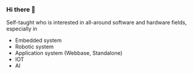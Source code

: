 ### Hi there 👋

Self-taught who is interested in all-around software and hardware fields, especially in 
- Embedded system
- Robotic system
- Application system (Webbase, Standalone)
- IOT
- AI

<!--
**marui-obj/marui-obj** is a ✨ _special_ ✨ repository because its `README.md` (this file) appears on your GitHub profile.

Here are some ideas to get you started:

- 🔭 I’m currently working on ...
- 🌱 I’m currently learning ...
- 👯 I’m looking to collaborate on ...
- 🤔 I’m looking for help with ...
- 💬 Ask me about ...
- 📫 How to reach me: ...
- 😄 Pronouns: ...
- ⚡ Fun fact: ...
-->
